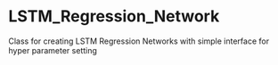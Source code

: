 # LSTM_Regression_Network
Class for creating LSTM Regression Networks with simple interface for hyper parameter setting
